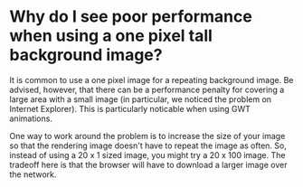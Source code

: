 # Why do I see poor performance when using a one pixel tall background image? #

It is common to use a one pixel image for a repeating background image.  Be advised, however, that there can be a performance penalty for covering a large area with a small image (in particular, we noticed the problem on Internet Explorer).  This is particularly noticable when using GWT animations.

One way to work around the problem is to increase the size of your image so that the rendering image doesn't have to repeat the image as often.  So, instead of using a 20 x 1 sized image, you might try a 20 x 100 image.  The tradeoff here is that the browser will have to download a larger image over the network.